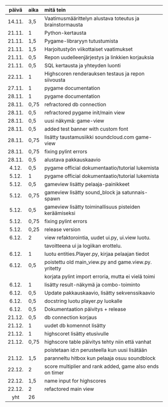 | päivä  | aika | mitä tein                                                |
| :----: | :--- | :------------------------------------------------------- |
| 14.11. | 3,5  | Vaatimusmäärittelyn alustava toteutus ja brainstormausta |
| 21.11. | 1    | Python-kertausta                                         |
| 21.11. | 1,5  | Pygame-libraryyn tutustumista                            |
| 21.11. | 1,5  | Harjoitustyön viikottaiset vaatimukset                   |
| 21.11. | 0,5  | Repon uudelleenjärjestys ja linkkien korjauksia          |
| 21.11. | 0,5  | SQL kertausta ja yhteyden luonti                         |
| 22.11. | 1    | Highscoren renderauksen testaus ja repon siivousta       |
| 27.11. | 1    | pygame documentation                                     |
| 28.11. | 1    | pygame documentation                                     |
| 28.11. | 0,75 | refractored db connection                                |
| 28.11. | 0,5  | refractored pygame init/main view                        |
| 28.11. | 0,5  | uusi näkymä: game-view                                   |
| 28.11. | 0,5  | added test banner with custom font                       |
| 28.11. | 0,75 | lisätty taustamusiikki soundcloud.com game-view          |
| 28.11. | 0,75 | fixing pylint errors                                     |
| 28.11. | 0,5  | alustava pakkauskaavio                                   |
| 4.12.  | 0,5  | pygame official dokumentaatio/tutorial lukemista         |
| 5.12.  | 1    | pygame official dokumentaatio/tutorial lukemista         |
| 5.12.  | 0,5  | gameview lisätty pelaaja-painikkeet                      |
| 5.12.  | 0,75 | gameview lisätty sound_block ja satunnais-spawn          |
| 5.12.  | 0,5  | gameview lisätty toiminallisuus pisteiden keräämiseksi   |
| 5.12.  | 0,75 | fixing pylint errors                                     |
| 5.12.  | 0,25 | release version                                          |
| 6.12.  | 2    | view refaktorointia, uudet ui.py, ui.view luotu.         |
|        |      | tavoitteena ui ja logiikan erottelu.                     |
| 6.12.  | 1    | luotu entities.Player.py, kirjaa pelaajan tiedot         |
| 6.12.  | 0,5  | poistettu old main_view.py and game.view.py. yritetty    |
|        |      | korjata pylint import erroria, mutta ei vielä toimi      |
| 6.12.  | 1    | lisätty result-näkymä ja combo-toiminto                  |
| 6.12.  | 0,5  | Update pakkauskaavio, lisätty sekvenssikaavio            |
| 6.12.  | 0,5  | docstring luotu player.py luokalle                       |
| 6.12.  | 0,5  | Dokumentaation päivitys + release                        |
| 21.12. | 0,5  | db connection korjaus                                    |
| 21.12. | 1    | uudet db komennot lisätty                                |
| 21.12. | 1    | highscoret lisätty etusivulle                            |
| 21.12. | 0,75 | highscore table päivitys tehty niin että vanhat          |
|        |      | poistetaan id:n perusteella kun uusi lisätään            |
| 21.12. | 1,5  | paranneltu hitbox kun pelaaja osuu soundblock            |
| 22.12. | 2    | score multiplier and rank added, game also ends on timer |
| 22.12. | 1,5  | name input for highscores                                |
| 22.12. | 2    | refactored main view
|  yht   | 26   |                                                          |

